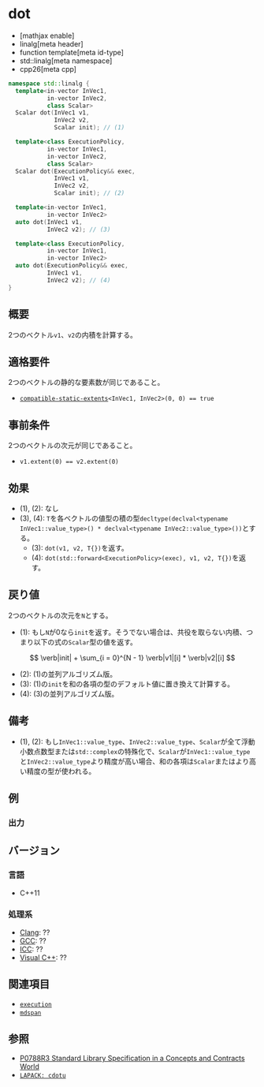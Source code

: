 # dot

* [mathjax enable]
* linalg[meta header]
* function template[meta id-type]
* std::linalg[meta namespace]
* cpp26[meta cpp]


```cpp
namespace std::linalg {
  template<in-vector InVec1,
           in-vector InVec2,
           class Scalar>
  Scalar dot(InVec1 v1,
             InVec2 v2,
             Scalar init); // (1)

  template<class ExecutionPolicy,
           in-vector InVec1,
           in-vector InVec2,
           class Scalar>
  Scalar dot(ExecutionPolicy&& exec,
             InVec1 v1,
             InVec2 v2,
             Scalar init); // (2)

  template<in-vector InVec1,
           in-vector InVec2>
  auto dot(InVec1 v1,
           InVec2 v2); // (3)

  template<class ExecutionPolicy,
           in-vector InVec1,
           in-vector InVec2>
  auto dot(ExecutionPolicy&& exec,
           InVec1 v1,
           InVec2 v2); // (4)
}
```

## 概要
2つのベクトル`v1`、`v2`の内積を計算する。


## 適格要件
2つのベクトルの静的な要素数が同じであること。

- [`compatible-static-extents`](compatible-static-extents.md)`<InVec1, InVec2>(0, 0) == true`


## 事前条件
2つのベクトルの次元が同じであること。

- `v1.extent(0) == v2.extent(0)`


## 効果
- (1), (2): なし
- (3), (4): `T`を各ベクトルの値型の積の型`decltype(declval<typename InVec1::value_type>() * declval<typename InVec2::value_type>())`とする。
  + (3): `dot(v1, v2, T{})`を返す。
  + (4): `dot(std::forward<ExecutionPolicy>(exec), v1, v2, T{})`を返す。


## 戻り値
2つのベクトルの次元を`N`とする。

- (1): もし`N`が0なら`init`を返す。そうでない場合は、共役を取らない内積、つまり以下の式の`Scalar`型の値を返す。

$$
\verb|init| + \sum_{i = 0}^{N - 1} \verb|v1|[i] * \verb|v2|[i]
$$

- (2): (1)の並列アルゴリズム版。
- (3): (1)の`init`を和の各項の型のデフォルト値に置き換えて計算する。
- (4): (3)の並列アルゴリズム版。


## 備考
- (1), (2): もし`InVec1::value_type`、`InVec2::value_type`、`Scalar`が全て浮動小数点数型または`std::complex`の特殊化で、`Scalar`が`InVec1::value_type`と`InVec2::value_type`より精度が高い場合、和の各項は`Scalar`またはより高い精度の型が使われる。


## 例


### 出力


## バージョン
### 言語
- C++11

### 処理系
- [Clang](/implementation.md#clang): ??
- [GCC](/implementation.md#gcc): ??
- [ICC](/implementation.md#icc): ??
- [Visual C++](/implementation.md#visual_cpp): ??


## 関連項目
- [`execution`](/reference/execution.md)
- [`mdspan`](/reference/mdspan.md)


## 参照
- [P0788R3 Standard Library Specification in a Concepts and Contracts World](http://www.open-std.org/jtc1/sc22/wg21/docs/papers/2018/p0788r3.pdf)
- [`LAPACK: cdotu`](https://netlib.org/lapack/explore-html/d1/dcc/group__dot_ga2cce681b6aed3728b893a555b3bee55c.html#ga2cce681b6aed3728b893a555b3bee55c)
